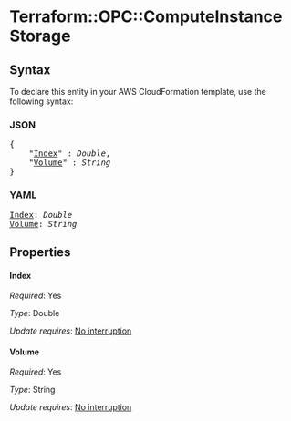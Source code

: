 # Terraform::OPC::ComputeInstance Storage

## Syntax

To declare this entity in your AWS CloudFormation template, use the following syntax:

### JSON

<pre>
{
    "<a href="#index" title="Index">Index</a>" : <i>Double</i>,
    "<a href="#volume" title="Volume">Volume</a>" : <i>String</i>
}
</pre>

### YAML

<pre>
<a href="#index" title="Index">Index</a>: <i>Double</i>
<a href="#volume" title="Volume">Volume</a>: <i>String</i>
</pre>

## Properties

#### Index

_Required_: Yes

_Type_: Double

_Update requires_: [No interruption](https://docs.aws.amazon.com/AWSCloudFormation/latest/UserGuide/using-cfn-updating-stacks-update-behaviors.html#update-no-interrupt)

#### Volume

_Required_: Yes

_Type_: String

_Update requires_: [No interruption](https://docs.aws.amazon.com/AWSCloudFormation/latest/UserGuide/using-cfn-updating-stacks-update-behaviors.html#update-no-interrupt)

